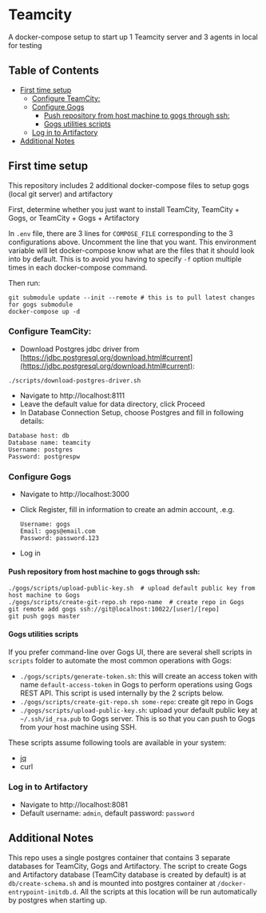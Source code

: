# Teamcity

A docker-compose setup to start up 1 Teamcity server and 3 agents in local for testing

## Table of Contents

* [First time setup](#first-time-setup)
    * [Configure TeamCity:](#configure-teamcity)
    * [Configure Gogs](#configure-gogs)
        * [Push repository from host machine to gogs through ssh:](#push-repository-from-host-machine-to-gogs-through-ssh)
        * [Gogs utilities scripts](#gogs-utilities-scripts)
    * [Log in to Artifactory](#log-in-to-artifactory)
* [Additional Notes](#additional-notes)


## First time setup

This repository includes 2 additional docker-compose files to setup gogs (local git server) and artifactory

First, determine whether you just want to install TeamCity, TeamCity + Gogs, or TeamCity + Gogs + Artifactory

In `.env` file, there are 3 lines for `COMPOSE_FILE` corresponding to the 3 configurations above. Uncomment the line that you want. This environment variable will let docker-compose know what are the files that it should look into by default. This is to avoid you having to specify `-f` option multiple times in each docker-compose command.

Then run:

```
git submodule update --init --remote # this is to pull latest changes for gogs submodule
docker-compose up -d
```

### Configure TeamCity:

- Download Postgres jdbc driver from [https://jdbc.postgresql.org/download.html#current](https://jdbc.postgresql.org/download.html#current):

```
./scripts/download-postgres-driver.sh
```

- Navigate to http://localhost:8111
- Leave the default value for data directory, click Proceed
- In Database Connection Setup, choose Postgres and fill in following details:

```
Database host: db
Database name: teamcity
Username: postgres
Password: postgrespw
```

### Configure Gogs

- Navigate to http://localhost:3000
- Click Register, fill in information to create an admin account, .e.g.

    ```
    Username: gogs
    Email: gogs@email.com
    Password: password.123
    ```

- Log in

#### Push repository from host machine to gogs through ssh:

```
./gogs/scripts/upload-public-key.sh  # upload default public key from host machine to Gogs
./gogs/scripts/create-git-repo.sh repo-name  # create repo in Gogs
git remote add gogs ssh://git@localhost:10022/[user]/[repo]
git push gogs master
```

#### Gogs utilities scripts

If you prefer command-line over Gogs UI, there are several shell scripts in `scripts` folder to automate the most common operations with Gogs:

- `./gogs/scripts/generate-token.sh`: this will create an access token with name `default-access-token` in Gogs to perform operations using Gogs REST API. This script is used internally by the 2 scripts below.
- `./gogs/scripts/create-git-repo.sh some-repo`: create git repo in Gogs
- `./gogs/scripts/upload-public-key.sh`: upload your default public key at `~/.ssh/id_rsa.pub` to Gogs server. This is so that you can push to Gogs from your host machine using SSH.

These scripts assume following tools are available in your system:

- [jq](https://stedolan.github.io/jq/)
- curl

### Log in to Artifactory

- Navigate to http://localhost:8081
- Default username: `admin`, default password: `password`

## Additional Notes

This repo uses a single postgres container that contains 3 separate databases for TeamCity, Gogs and Artifactory. The script to create Gogs and Artifactory database (TeamCity database is created by default) is at `db/create-schema.sh` and is mounted into postgres container at `/docker-entrypoint-initdb.d`. All the scripts at this location will be run automatically by postgres when starting up.
